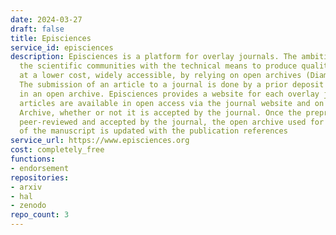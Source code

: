 ```yaml
---
date: 2024-03-27
draft: false
title: Episciences
service_id: episciences
description: Episciences is a platform for overlay journals. The ambition is to provide
  the scientific communities with the technical means to produce quality journals,
  at a lower cost, widely accessible, by relying on open archives (Diamond Model).
  The submission of an article to a journal is done by a prior deposit of a preprint
  in an open archive. Episciences provides a website for each overlay journal. The
  articles are available in open access via the journal website and on the original
  Archive, whether or not it is accepted by the journal. Once the preprint has been
  peer-reviewed and accepted by the journal, the open archive used for the submission
  of the manuscript is updated with the publication references
service_url: https://www.episciences.org
cost: completely_free
functions:
- endorsement
repositories:
- arxiv
- hal
- zenodo
repo_count: 3
---
```



